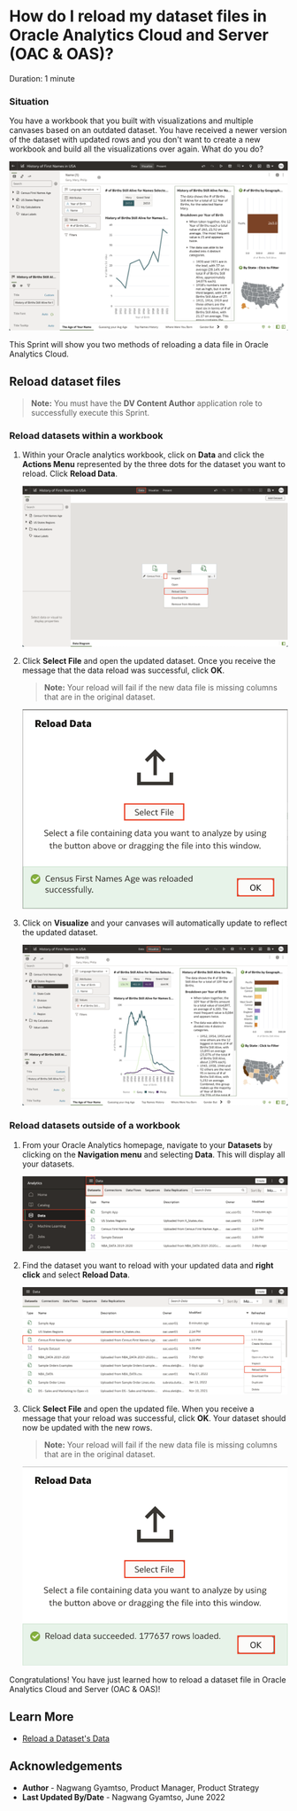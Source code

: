 # How do I reload my dataset files in Oracle Analytics Cloud and Server (OAC & OAS)?

Duration: 1 minute

### Situation
You have a workbook that you built with visualizations and multiple canvases based on an outdated dataset. You have received a newer version of the dataset with updated rows and you don't want to create a new workbook and build all the visualizations over again. What do you do?

![Situation canvas](images/first-canvas.png)

This Sprint will show you two methods of reloading a data file in Oracle Analytics Cloud.

## Reload dataset files
>**Note:** You must have the **DV Content Author** application role to successfully execute this Sprint.

### Reload datasets within a workbook

1. Within your Oracle analytics workbook, click on **Data** and click the **Actions Menu** represented by the three dots for the dataset you want to reload. Click **Reload Data**.

    ![Reload data](images/data-reload.png)

2. Click **Select File** and open the updated dataset. Once you receive the message that the data reload was successful, click **OK**.

    >**Note:** Your reload will fail if the new data file is missing columns that are in the original dataset.

    ![Select file](images/select-file.png)

3. Click on **Visualize** and your canvases will automatically update to reflect the updated dataset.

    ![Updated](images/updated-canvas.png)


### Reload datasets outside of a workbook

1. From your Oracle Analytics homepage, navigate to your **Datasets** by clicking on the **Navigation menu** and selecting **Data**. This will display all your datasets.

    ![Datasets navigation](images/console-data.png)

2. Find the dataset you want to reload with your updated data and **right click** and select **Reload Data**.

    ![Reload data](images/reload-data.png)

3. Click **Select File** and open the updated file. When you receive a message that your reload was successful, click **OK**. Your dataset should now be updated with the new rows.

    >**Note:** Your reload will fail if the new data file is missing columns that are in the original dataset.

    ![Reloaded](images/reloaded.png)

Congratulations! You have just learned how to reload a dataset file in Oracle Analytics Cloud and Server (OAC & OAS)!

## Learn More

* [Reload a Dataset's Data](https://docs.oracle.com/en/cloud/paas/analytics-cloud/acubi/reload-datasets-data.html#GUID-2D68121F-6A50-4795-A3A9-95EB56141901)

## Acknowledgements
* **Author** - Nagwang Gyamtso, Product Manager, Product Strategy
* **Last Updated By/Date** - Nagwang Gyamtso,  June 2022
